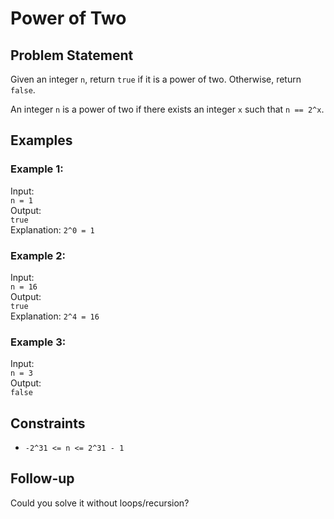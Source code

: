 # Power of Two

## Problem Statement

Given an integer `n`, return `true` if it is a power of two. Otherwise, return `false`.

An integer `n` is a power of two if there exists an integer `x` such that `n == 2^x`.

## Examples

### Example 1:
Input:  
`n = 1`  
Output:  
`true`  
Explanation: `2^0 = 1`

### Example 2:
Input:  
`n = 16`  
Output:  
`true`  
Explanation: `2^4 = 16`

### Example 3:
Input:  
`n = 3`  
Output:  
`false`

## Constraints

- `-2^31 <= n <= 2^31 - 1`

## Follow-up

Could you solve it without loops/recursion?
